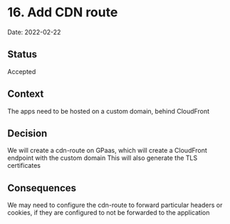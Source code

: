 # 16. Add CDN route

Date: 2022-02-22

## Status

Accepted

## Context

The apps need to be hosted on a custom domain, behind CloudFront

## Decision

We will create a cdn-route on GPaas, which will create a CloudFront endpoint with the custom domain
This will also generate the TLS certificates

## Consequences

We may need to configure the cdn-route to forward particular headers or cookies, if they are configured to not be forwarded to the application
